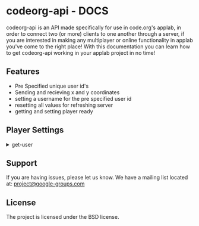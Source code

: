 codeorg-api - DOCS
==================

codeorg-api is an API made specifically for use in code.org's applab, in order to connect two (or more) clients to one another through a server, 
if you are interested in making any multiplayer or online functionality in applab you've come to the right place! With this documentation you can learn how to get codeorg-api working in your applab project in no time!

Features
--------

- Pre Specified unique user id's
- Sending and recieving x and y coordinates
- setting a username for the pre specified user id
- resetting all values for refreshing server
- getting and setting player ready

Player Settings
---------------
<details><summary>get-user</summary>
<p>

The first thing you need to do is get your user_id, you can do this using get-user which will return either P1, P2, or higher depending on the server size, which
is pre-set in the server's code, in order to get the server-size changed temporarily for your project contact support. If there are no users available get-user
will then return FULL.

URL:
```https://codeorg-server.fightingox1.repl.co/server/get-user```

Example:
```
  startWebRequest("https://codeorg-server.fightingox1.repl.co/server/get-user", function(content) {
    user = content;
    console.log("completed " + content);
  });
```
</p>
</details>

Support
-------

If you are having issues, please let us know.
We have a mailing list located at: project@google-groups.com

License
-------

The project is licensed under the BSD license.
